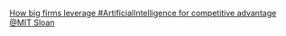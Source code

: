 [How big firms leverage #ArtificialIntelligence for competitive advantage   @MIT Sloan](https://qi.tc/qi/112938)